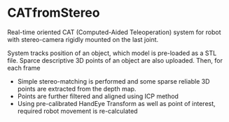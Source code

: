 # CATfromStereo
Real-time oriented CAT (Computed-Aided Teleoperation) system for robot with stereo-camera rigidly mounted on the last joint.

System tracks position of an object, which model is pre-loaded as a STL file. Sparce descriptive 3D points of an object are also uploaded. 
Then, for each frame 
- Simple stereo-matching is performed and some sparse reliable 3D points are extracted from the depth map.
- Points are further filtered and aligned using ICP method 
- Using pre-calibrated HandEye Transform as well as point of interest, required robot movement is re-calculated
